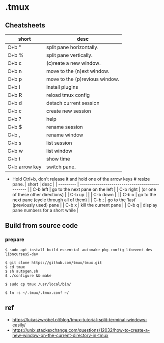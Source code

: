 # .tmux

## Cheatsheets
| short  | desc |
| ---           | ---                            |
| C+b "         | split pane horizontally.       |
| C+b %         | split pane vertically.         |
| C+b c         | (c)reate a new window.         |
| C+b n         | move to the (n)ext window.     |
| C+b p         | move to the (p)revious window. |
| C+b I         | Install plugins                |
| C+b R         | reload tmux config             |
| C+b d         | detach current session         |
| C+b c         | create new session             |
| C+b ?         | help                           |
| C+b $         | rename session                 |
| C+b ,         | rename window                  |
| C+b s         | list session                   |
| C+b w         | list window                    |
| C+b t         | show time                      |
| C+b arrow key | switch pane.                   |

* Hold Ctrl+b, don't release it and hold one of the arrow keys # resize pane.
| short | desc |
| --------- | ----------------------------------------------- |
| C-b left  | go to the next pane on the left                 |
| C-b right | (or one of these other directions)              |
| C-b up    |                                                 |
| C-b down  |                                                 |
| C-b o     | go to the next pane (cycle through all of them) |
| C-b ;     | go to the ‘last’ (previously used) pane         |
| C-b x     | kill the current pane                           |
| C-b q     | display pane numbers for a short while          |


## Build from source code

### prepare

```shell
$ sudo apt install build-essential automake pkg-config libevent-dev libncurses5-dev
```

```
$ git clone https://github.com/tmux/tmux.git
$ cd tmux
$ sh autogen.sh
$ ./configure && make

$ sudo cp tmux /usr/local/bin/
```

```
$ ln -s ~/.tmux/.tmux.conf ~/
```


## ref
- <https://lukaszwrobel.pl/blog/tmux-tutorial-split-terminal-windows-easily/>
- <https://unix.stackexchange.com/questions/12032/how-to-create-a-new-window-on-the-current-directory-in-tmux>
